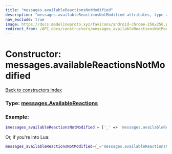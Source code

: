 ```yaml
---
title: "messages.availableReactionsNotModified"
description: "messages.availableReactionsNotModified attributes, type and example"
nav_exclude: true
image: https://docs.madelineproto.xyz/favicons/android-chrome-256x256.png
redirect_from: /API_docs/constructors/messages_availableReactionsNotModified.html
---
```

# Constructor: messages.availableReactionsNotModified  
[Back to constructors index](index.md)






### Type: [messages.AvailableReactions](../types/messages.AvailableReactions.md)


### Example:

```php
$messages_availableReactionsNotModified = ['_' => 'messages.availableReactionsNotModified'];
```  


Or, if you're into Lua:

```lua
messages_availableReactionsNotModified={_='messages.availableReactionsNotModified'}

```


